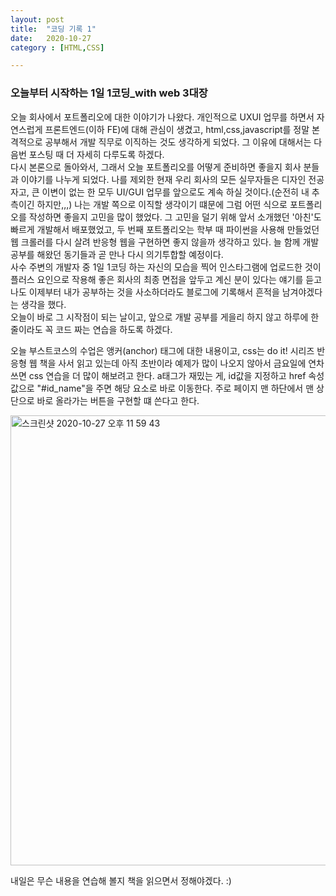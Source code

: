```yaml
---
layout: post
title:  "코딩 기록 1"
date:   2020-10-27
category : [HTML,CSS]

---
```


<h3>오늘부터 시작하는 1일 1코딩_with web 3대장</h3>

오늘 회사에서 포트폴리오에 대한 이야기가 나왔다. 개인적으로 UXUI 업무를 하면서 자연스럽게 프론트엔드(이하 FE)에 대해 관심이 생겼고,
html,css,javascript를 정말 본격적으로 공부해서 개발 직무로 이직하는 것도 생각하게 되었다. 그 이유에 대해서는 다음번 포스팅 때 더 자세히 다루도록 하겠다.
<br>
다시 본론으로 돌아와서, 그래서 오늘 포트폴리오를 어떻게 준비하면 좋을지 회사 분들과 이야기를 나누게 되었다. 나를 제외한 현재 우리 회사의 모든 실무자들은 디자인 전공자고, 
큰 이변이 없는 한 모두 UI/GUI 업무를 앞으로도 계속 하실 것이다.(순전히 내 추측이긴 하지만,,,) 나는 개발 쪽으로 이직할 생각이기 떄문에 그럼 어떤 식으로 포트폴리오를 작성하면 좋을지
고민을 많이 했었다. 그 고민을 덜기 위해 앞서 소개했던 '아친'도 빠르게 개발해서 배포했었고, 두 번째 포트폴리오는 학부 때 파이썬을 사용해 만들었던 웹 크롤러를 다시 살려
반응형 웹을 구현하면 좋지 않을까 생각하고 있다. 늘 함께 개발 공부를 해왔던 동기들과 곧 만나 다시 의기투합할 예정이다.
<br>
사수 주변의 개발자 중 1일 1코딩 하는 자신의 모습을 찍어 인스타그램에 업로드한 것이 플러스 요인으로 작용해 좋은 회사의 최종 면접을 앞두고 계신 분이 있다는 얘기를 듣고 나도 이제부터 내가 공부하는 것을
사소하더라도 블로그에 기록해서 흔적을 남겨야겠다는 생각을 했다. 
<br>
오늘이 바로 그 시작점이 되는 날이고, 앞으로 개발 공부를 게을리 하지 않고 하루에 한 줄이라도 꼭 코드 짜는 연습을 하도록 하겠다.

<p>
  오늘 부스트코스의 수업은 앵커(anchor) 태그에 대한 내용이고, css는 do it! 시리즈 반응형 웹 책을 사서 읽고 있는데 
  아직 초반이라 예제가 많이 나오지 않아서 금요일에 연차 쓰면 css 연습을 더 많이 해보려고 한다.
  a태그가 재밌는 게, id값을 지정하고 href 속성 값으로 "#id_name"을 주면 해당 요소로 바로 이동한다. 
  주로 페이지 맨 하단에서 맨 상단으로 바로 올라가는 버튼을 구현할 떄 쓴다고 한다.
</p>

<img width="720" alt="스크린샷 2020-10-27 오후 11 59 43" src="https://user-images.githubusercontent.com/49034615/97320072-ce563900-18b0-11eb-8144-f71d0802c181.png">




내일은 무슨 내용을 연습해 볼지 책을 읽으면서 정해야겠다. :)


